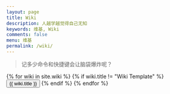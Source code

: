 ```yaml
---
layout: page
title: Wiki
description: 人越学越觉得自己无知
keywords: 维基, Wiki
comments: false
menu: 维基
permalink: /wiki/
---
```


> 记多少命令和快捷键会让脑袋爆炸呢？


<div class="btn-inline">
{% for wiki in site.wiki %}
{% if wiki.title != "Wiki Template" %}
<button class="btn btn-outline" type="button" onclick="{{ site.url }}{{ wiki.url }}">{{ wiki.title }}</button>
{% endif %}
{% endfor %}
</div>
